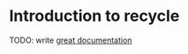 # Introduction to recycle

TODO: write [great documentation](http://jacobian.org/writing/what-to-write/)

